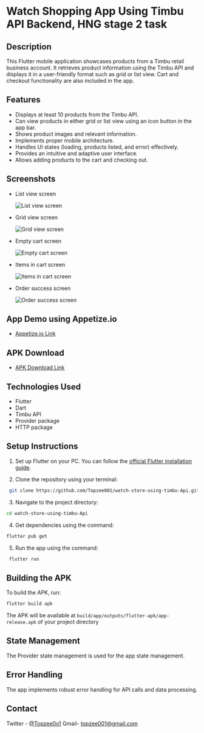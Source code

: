 # Watch Shopping App Using Timbu API Backend, HNG stage 2 task

## Description

This Flutter mobile application showcases products from a Timbu retail business account. It retrieves product information using the Timbu API and displays it in a user-friendly format such as grid or list view. Cart and checkout functionality are also included in the app.

## Features

- Displays at least 10 products from the Timbu API.
- Can view products in either grid or list view using an icon button in the app bar.
- Shows product images and relevant information.
- Implements proper mobile architecture.
- Handles UI states (loading, products listed, and error) effectively.
- Provides an intuitive and adaptive user interface.
- Allows adding products to the cart and checking out.

## Screenshots

- List view screen

  ![List view screen](https://github.com/Topzee001/watch-store-using-timbu-Api/assets/104674785/907bf998-a4f5-4dd4-81a4-c03b665e060b)

- Grid view screen

  ![Grid view screen](https://github.com/Topzee001/watch-store-using-timbu-Api/assets/104674785/45edd7a3-8406-4dd6-9566-44b70515fbc2)

- Empty cart screen

  ![Empty cart screen](https://github.com/Topzee001/watch-store-using-timbu-Api/assets/104674785/b5428e71-0b36-45ab-81e5-93b791df01e5)

- Items in cart screen

  ![Items in cart screen](https://github.com/Topzee001/watch-store-using-timbu-Api/assets/104674785/e3e8604e-f7d5-41bd-b86a-cce025668424)

- Order success screen

  ![Order success screen](https://github.com/Topzee001/watch-store-using-timbu-Api/assets/104674785/558e820e-2fb0-4343-a644-3ae60a8a661b)

## App Demo using Appetize.io

- [Appetize.io Link](https://appetize.io/app/b_m3ycf24ugu5z7g2vpzdmik4niy)

## APK Download

- [APK Download Link](https://drive.google.com/file/d/1wOAp64jT-3_wSiDcPsPLgCjfvI8ZorUh/view?usp=drive_link)

## Technologies Used

- Flutter
- Dart
- Timbu API
- Provider package
- HTTP package

## Setup Instructions

1. Set up Flutter on your PC. You can follow the [official Flutter installation guide](https://flutter.dev/docs/get-started/install).

2. Clone the repository using your terminal:

  ```sh
   git clone https://github.com/Topzee001/watch-store-using-timbu-Api.git
 ```
3. Navigate to the project directory:

```sh
cd watch-store-using-timbu-Api
```

4. Get dependencies using the command:

```sh
flutter pub get
  ```

5. Run the app using the command:
 ```sh
  flutter run
  ```

## Building the APK

To build the APK, run: 
 ```sh
 flutter build apk 
  ```


The APK will be available at `build/app/outputs/flutter-apk/app-release.apk` of your project directory

## State Management

The Provider state management is used for the app state management.

## Error Handling

The app implements robust error handling for API calls and data processing.

## Contact

Twitter - [@Topzee0o1](https://x.com/Topzee0o1?t=0mRrTquyK7ZrSDDzjwhHLw&s=03) 
Gmail- topzee001@gmail.com



